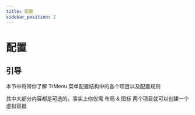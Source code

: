 ```yaml
---
title: 配置
sidebar_position: 2
---
```


# 配置

## 引导

本节中将带你了解 TrMenu 菜单配置结构中的各个项目以及配置规则

其中大部分内容都是可选的，事实上你仅需 布局 & 图标 两个项目就可以创建一个虚拟容器


